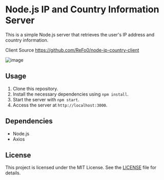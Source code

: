 # Node.js IP and Country Information Server

This is a simple Node.js server that retrieves the user's IP address and country information.

Client Source https://github.com/ReFo0/node-ip-country-client

![image](https://github.com/ReFo0/node-ip-country-server/assets/77904942/d04ff391-4ee8-4bb1-958b-76db996c5526)


## Usage

1. Clone this repository.
2. Install the necessary dependencies using `npm install`.
3. Start the server with `npm start`.
4. Access the server at `http://localhost:3000`.

## Dependencies

- Node.js
- Axios

## License

This project is licensed under the MIT License. See the [LICENSE](LICENSE) file for details.
